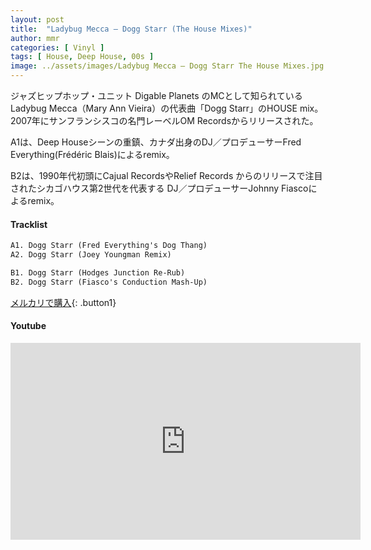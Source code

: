 ```yaml
---
layout: post
title:  "Ladybug Mecca – Dogg Starr (The House Mixes)"
author: mmr
categories: [ Vinyl ]
tags: [ House, Deep House, 00s ]
image: ../assets/images/Ladybug Mecca – Dogg Starr The House Mixes.jpg
---
```


ジャズヒップホップ・ユニット Digable Planets のMCとして知られているLadybug Mecca（Mary Ann Vieira）の代表曲「Dogg Starr」のHOUSE mix。2007年にサンフランシスコの名門レーベルOM Recordsからリリースされた。

A1は、Deep Houseシーンの重鎮、カナダ出身のDJ／プロデューサーFred Everything(Frédéric Blais)によるremix。

B2は、1990年代初頭にCajual RecordsやRelief Records からのリリースで注目されたシカゴハウス第2世代を代表する DJ／プロデューサーJohnny Fiascoによるremix。


#### Tracklist
```md
A1. Dogg Starr (Fred Everything's Dog Thang)
A2. Dogg Starr (Joey Youngman Remix)

B1. Dogg Starr (Hodges Junction Re-Rub)
B2. Dogg Starr (Fiasco's Conduction Mash-Up)

```

[メルカリで購入](https://jp.mercari.com/item/m70878565960?afid=6142608987){: .button1}

#### Youtube
<iframe width="560" height="315" src="https://www.youtube.com/embed/44uKHyJvCiQ?si=yWcRa_Y3ybemf7AE" title="YouTube video player" frameborder="0" allow="accelerometer; autoplay; clipboard-write; encrypted-media; gyroscope; picture-in-picture; web-share" referrerpolicy="strict-origin-when-cross-origin" allowfullscreen></iframe>